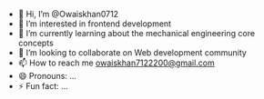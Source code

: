 - 👋 Hi, I’m @Owaiskhan0712
- 👀 I’m interested in frontend development 
- 🌱 I’m currently learning about the mechanical engineering core concepts 
- 💞️ I’m looking to collaborate on Web development community 
- 📫 How to reach me owaiskhan7122200@gmail.com
- 😄 Pronouns: ...
- ⚡ Fun fact: ...

<!---
Owaiskhan0712/Owaiskhan0712 is a ✨ special ✨ repository because its `README.md` (this file) appears on your GitHub profile.
You can click the Preview link to take a look at your changes.
--->
